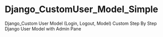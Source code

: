 # Django_CustomUser_Model_Simple
Django_Custom User Model (Login, Logout, Model)
Custom Step By Step Django User Model with Admin Pane
